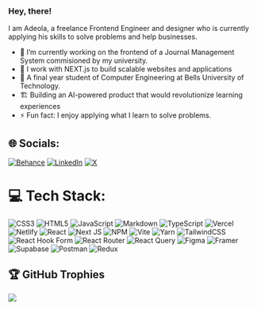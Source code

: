 ### Hey, there!

<!--
**adex-hub/adex-hub** is a ✨ _special_ ✨ repository because its `README.md` (this file) appears on your GitHub profile.

Here are some ideas to get you started:

- 🔭 I’m currently working on ...
- 🌱 I’m currently learning ...
- 👯 I’m looking to collaborate on ...
- 🤔 I’m looking for help with ...
- 💬 Ask me about ...
- 📫 How to reach me: ...
- 😄 Pronouns: ...
- ⚡ Fun fact: ...
-->
I am Adeola, a freelance Frontend Engineer and designer who is currently applying his skills to solve problems and help businesses.

- 🔭 I’m currently working on the frontend of a Journal Management System commisioned by my university.
- 🌱 I work with NEXT.js to build scalable websites and applications
- 📖 A final year student of Computer Engineering at Bells University of Technology.
- 🏗️ Building an AI-powered product that would revolutionize learning experiences
- ⚡ Fun fact: I enjoy applying what I learn to solve problems.

## 🌐 Socials:
[![Behance](https://img.shields.io/badge/Behance-1769ff?logo=behance&logoColor=white)](https://behance.net/adeolabadero) [![LinkedIn](https://img.shields.io/badge/LinkedIn-%230077B5.svg?logo=linkedin&logoColor=white)](https://linkedin.com/in/adeola-badero) [![X](https://img.shields.io/badge/X-black.svg?logo=X&logoColor=white)](https://x.com/Ade_the_great) 

# 💻 Tech Stack:
![CSS3](https://img.shields.io/badge/css3-%231572B6.svg?style=flat&logo=css3&logoColor=white) ![HTML5](https://img.shields.io/badge/html5-%23E34F26.svg?style=flat&logo=html5&logoColor=white) ![JavaScript](https://img.shields.io/badge/javascript-%23323330.svg?style=flat&logo=javascript&logoColor=%23F7DF1E) ![Markdown](https://img.shields.io/badge/markdown-%23000000.svg?style=flat&logo=markdown&logoColor=white) ![TypeScript](https://img.shields.io/badge/typescript-%23007ACC.svg?style=flat&logo=typescript&logoColor=white) ![Vercel](https://img.shields.io/badge/vercel-%23000000.svg?style=flat&logo=vercel&logoColor=white) ![Netlify](https://img.shields.io/badge/netlify-%23000000.svg?style=flat&logo=netlify&logoColor=#00C7B7) ![React](https://img.shields.io/badge/react-%2320232a.svg?style=flat&logo=react&logoColor=%2361DAFB) ![Next JS](https://img.shields.io/badge/Next-black?style=flat&logo=next.js&logoColor=white) ![NPM](https://img.shields.io/badge/NPM-%23CB3837.svg?style=flat&logo=npm&logoColor=white) ![Vite](https://img.shields.io/badge/vite-%23646CFF.svg?style=flat&logo=vite&logoColor=white) ![Yarn](https://img.shields.io/badge/yarn-%232C8EBB.svg?style=flat&logo=yarn&logoColor=white) ![TailwindCSS](https://img.shields.io/badge/tailwindcss-%2338B2AC.svg?style=flat&logo=tailwind-css&logoColor=white) ![React Hook Form](https://img.shields.io/badge/React%20Hook%20Form-%23EC5990.svg?style=flat&logo=reacthookform&logoColor=white) ![React Router](https://img.shields.io/badge/React_Router-CA4245?style=flat&logo=react-router&logoColor=white) ![React Query](https://img.shields.io/badge/-React%20Query-FF4154?style=flat&logo=react%20query&logoColor=white) ![Figma](https://img.shields.io/badge/figma-%23F24E1E.svg?style=flat&logo=figma&logoColor=white) ![Framer](https://img.shields.io/badge/Framer-black?style=flat&logo=framer&logoColor=blue) ![Supabase](https://img.shields.io/badge/Supabase-3ECF8E?style=flat&logo=supabase&logoColor=white) ![Postman](https://img.shields.io/badge/Postman-FF6C37?style=flat&logo=postman&logoColor=white) ![Redux](https://img.shields.io/badge/redux-%23593d88.svg?style=flat&logo=redux&logoColor=white)

<!--
# 📊 GitHub Stats:
![](https://github-readme-stats.vercel.app/api?username=adex-hub&theme=dark&hide_border=false&include_all_commits=true&count_private=false)<br/>
![](https://github-readme-streak-stats.herokuapp.com/?user=adex-hub&theme=dark&hide_border=false)<br/>
![](https://github-readme-stats.vercel.app/api/top-langs/?username=adex-hub&theme=dark&hide_border=false&include_all_commits=true&count_private=false&layout=compact)
-->

## 🏆 GitHub Trophies
![](https://github-profile-trophy.vercel.app/?username=adex-hub&theme=monokai&no-frame=false&no-bg=true&margin-w=4)

<!-- [![](https://visitcount.itsvg.in/api?id=adex-hub&icon=6&color=0)](https://visitcount.itsvg.in) -->

<!-- Proudly created with GPRM ( https://gprm.itsvg.in ) -->
